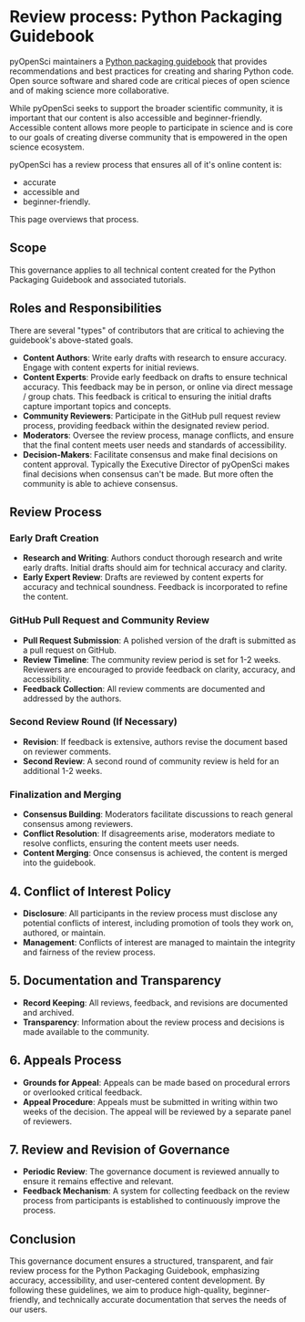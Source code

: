 # Review process: Python Packaging Guidebook

pyOpenSci maintainers a [Python packaging guidebook](https://www.pyopensci.org/python-package-guide/) that  provides
recommendations and best practices for creating and sharing Python code.
Open source software and shared code are critical pieces of open science and of making science more collaborative.

While pyOpenSci seeks to support the broader scientific community, it is
important that our content is also accessible and beginner-friendly. Accessible content allows more people to participate in science and is core to our goals of creating diverse community that is empowered in the open science ecosystem.

pyOpenSci has a review process that ensures all of it's online content is:

* accurate
* accessible and
* beginner-friendly.

This page overviews that process.

## Scope
This governance applies to all technical content created for the Python Packaging Guidebook and associated tutorials.

## Roles and Responsibilities

There are several "types" of contributors that are critical to achieving the guidebook's above-stated goals.

- **Content Authors**: Write early drafts with research to ensure accuracy. Engage with content experts for initial reviews.
- **Content Experts**: Provide early feedback on drafts to ensure technical accuracy. This feedback may be in person, or online via direct message / group chats. This feedback is critical to ensuring the initial drafts capture important topics and concepts.
- **Community Reviewers**: Participate in the GitHub pull request review process,
  providing feedback within the designated review period.
- **Moderators**: Oversee the review process, manage conflicts, and ensure that the
  final content meets user needs and standards of accessibility.
- **Decision-Makers**: Facilitate consensus and make final decisions on content approval. Typically the Executive Director of pyOpenSci makes final decisions when consensus can't be made. But more often the community is able to achieve consensus.

## Review Process

### Early Draft Creation
- **Research and Writing**: Authors conduct thorough research and write early drafts.
  Initial drafts should aim for technical accuracy and clarity.
- **Early Expert Review**: Drafts are reviewed by content experts for accuracy and
  technical soundness. Feedback is incorporated to refine the content.

### GitHub Pull Request and Community Review
- **Pull Request Submission**: A polished version of the draft is submitted as a pull
  request on GitHub.
- **Review Timeline**: The community review period is set for 1-2 weeks. Reviewers are
  encouraged to provide feedback on clarity, accuracy, and accessibility.
- **Feedback Collection**: All review comments are documented and addressed by the
  authors.

### Second Review Round (If Necessary)
- **Revision**: If feedback is extensive, authors revise the document based on reviewer
  comments.
- **Second Review**: A second round of community review is held for an additional 1-2
  weeks.

### Finalization and Merging
- **Consensus Building**: Moderators facilitate discussions to reach general consensus
  among reviewers.
- **Conflict Resolution**: If disagreements arise, moderators mediate to resolve
  conflicts, ensuring the content meets user needs.
- **Content Merging**: Once consensus is achieved, the content is merged into the
  guidebook.

## 4. Conflict of Interest Policy
- **Disclosure**: All participants in the review process must disclose any potential
  conflicts of interest, including promotion of tools they work on, authored, or
  maintain.
- **Management**: Conflicts of interest are managed to maintain the integrity and
  fairness of the review process.

## 5. Documentation and Transparency
- **Record Keeping**: All reviews, feedback, and revisions are documented and archived.
- **Transparency**: Information about the review process and decisions is made available
  to the community.

## 6. Appeals Process
- **Grounds for Appeal**: Appeals can be made based on procedural errors or overlooked
  critical feedback.
- **Appeal Procedure**: Appeals must be submitted in writing within two weeks of the
  decision. The appeal will be reviewed by a separate panel of reviewers.

## 7. Review and Revision of Governance
- **Periodic Review**: The governance document is reviewed annually to ensure it remains
  effective and relevant.
- **Feedback Mechanism**: A system for collecting feedback on the review process from
  participants is established to continuously improve the process.

## Conclusion
This governance document ensures a structured, transparent, and fair review process for
the Python Packaging Guidebook, emphasizing accuracy, accessibility, and user-centered
content development. By following these guidelines, we aim to produce high-quality,
beginner-friendly, and technically accurate documentation that serves the needs of our
users.
